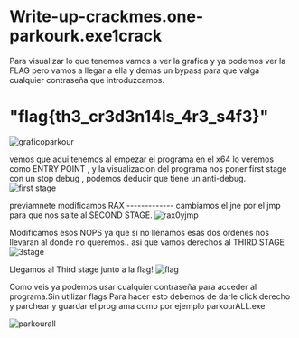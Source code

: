 # Write-up-crackmes.one-parkourk.exe1crack

Para visualizar lo que tenemos vamos a ver la grafica y ya podemos ver la FLAG pero vamos a llegar a ella y demas un bypass para que valga cualquier contraseña que introduzcamos.

# "flag{th3_cr3d3n14ls_4r3_s4f3}"
![graficoparkour](https://user-images.githubusercontent.com/107126653/198892117-d6ce5f0c-5e19-4b51-8983-7856acb59342.png)

vemos que aqui tenemos al empezar el programa en el x64 lo veremos como ENTRY POINT , y la visualizacion del programa nos poner first stage con un stop debug , podemos deducir que tiene un anti-debug.
![first stage](https://user-images.githubusercontent.com/107126653/198892118-ccea343e-cf76-4272-8ddb-e9da09bb5c33.png)

previamnete modificamos RAX  ------------- cambiamos el jne por el jmp para que nos salte al SECOND STAGE.
![rax0yjmp](https://user-images.githubusercontent.com/107126653/198892126-c805d674-5467-4b88-b990-03e375614e52.png)


Modificamos esos NOPS ya que si no llenamos esas dos ordenes nos llevaran al donde no queremos.. asi que vamos derechos al THIRD STAGE
![3stage](https://user-images.githubusercontent.com/107126653/198892131-a25472a4-add1-4eae-a92c-96e894caef46.png)



Llegamos al Third stage junto a la flag!
![flag](https://user-images.githubusercontent.com/107126653/198892133-323fac5f-c3a4-4afa-b893-4f38b02c0717.png)




Como veis ya podemos usar cualquier contraseña para acceder al programa.Sin utilizar flags
Para hacer esto debemos de darle click derecho y parchear y guardar el programa como por ejemplo parkourALL.exe

![parkourall](https://user-images.githubusercontent.com/107126653/198892150-cb231cfd-34bb-4d9a-988f-48a3c3835ae4.png)



